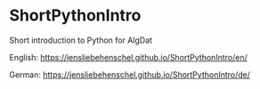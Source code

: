 # ShortPythonIntro
Short introduction to Python for AlgDat

English: https://jensliebehenschel.github.io/ShortPythonIntro/en/

German: https://jensliebehenschel.github.io/ShortPythonIntro/de/
